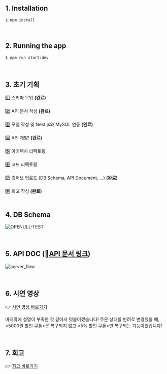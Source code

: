 ## 1. Installation

```bash
$ npm install
```

<br>

## 2. Running the app

```bash
$ npm run start:dev
```

<br>

## 3. 초기 기획
1️⃣ 스키마 목업 **(완료)**<br><br>
2️⃣ API 문서 작성 **(완료)**<br><br>
3️⃣ 모델 작성 및 Nest.js와 MySQL 연동 **(완료)**<br><br>
4️⃣ API 개발! **(완료)**<br><br>
5️⃣ 아키텍처 리팩토링<br><br>
6️⃣ 코드 리팩토링<br><br>
7️⃣ 깃허브 업로드 (DB Schema, API Document, ...) **(완료)**<br><br>
8️⃣ 회고 작성 **(완료)**<br><br>

## 4. DB Schema
![OPENULL-TEST](https://user-images.githubusercontent.com/68436925/110335352-14918500-8067-11eb-8543-7a1886223644.png)

<br>

## 5. API DOC (🔗[API 문서 링크](https://drive.google.com/file/d/10UE9Kc2X3rNO2GZTnb2wFLcotD1r4FEc/view?usp=sharing))
![server_flow](https://user-images.githubusercontent.com/68436925/110346829-4e688880-8073-11eb-8997-38f2b48bcd49.jpg)


<br>

## 6. 시연 영상
👉 [시연 영상 바로가기](https://drive.google.com/file/d/1emVmA75FXyupnOGDivjqjT7W64IEgFpU/view?usp=sharing)

마지막에 설명이 부족한 것 같아서 덧붙이겠습니다! 주문 상태를 반려로 변경했을 때, <5000원 할인 쿠폰>은 복구되지 않고 <5% 할인 쿠폰>만 복구되는 기능이었습니다!

<br>

## 7. 회고
👉 [회고 바로가기](https://velog.io/@hongin/%EC%9D%B8%EC%9E%90%ED%95%9C-%ED%9A%8C%EA%B3%A0%ED%83%80%EC%9E%84Test-OPENULL%EC%86%8C%EB%B9%84%EC%9D%98-%EB%AF%B8%ED%95%99)
